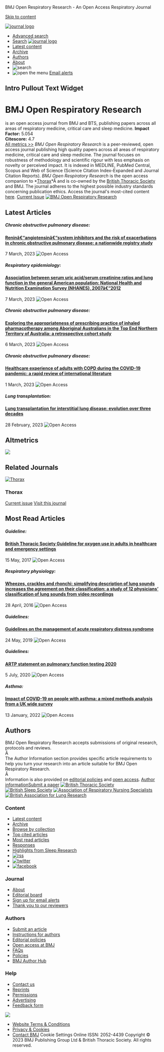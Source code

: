 
  
BMJ Open Respiratory Research - An Open Access Respiratory Journal
 
[Skip to content](#row-1)
 
[![journal logo](//resources.bmj.com/repository/journals-network-project/images/wordpress/logo-bmj-journals.png)](//journals.bmj.com/)
* [Advanced search](/search)
* [Search](#)
[![journal logo](//resources.bmj.com/repository/journals-network-project/images/journal-logos/logo-bmjopenrespres.png)](/)
* [Latest content](/content/current)
* [Archive](/content/by/year)
* [Authors](https://bmjopenrespres.bmj.com/pages/information-for-authors/)
* [About](https://bmjopenrespres.bmj.com/pages/about/)
* ![search](//resources.bmj.com/repository/journals-network-project/images/wordpress/icon-search.png)
* ![open the menu](//resources.bmj.com/repository/journals-network-project/images/wordpress/icon-hamburger-menu.png)
 [Email alerts](https://myaccount.bmj.com/myaccount/signup.html?regService=etoc-alerts&corpusCode=bmjresp&fwdUrl=https://bmjopenrespres.bmj.com/)
## Intro Pullout Text Widget
# BMJ Open Respiratory Research
is an open access journal from BMJ and BTS, publishing papers across all areas of respiratory medicine, critical care and sleep medicine.
**Impact Factor:** 5.054  
**Citescore:** 4.7  
[All metrics >>](https://bmjopenrespres.bmj.com/pages/about/)
*BMJ Open Respiratory Research* is a peer-reviewed, open access journal publishing high quality papers across all areas of respiratory medicine, critical care and sleep medicine. The journal focuses on robustness of methodology and scientific rigour with less emphasis on novelty or perceived impact. It is indexed in MEDLINE, PubMed Central, Scopus and Web of Science (Science Citation Index-Expanded and Journal Citation Reports).
*BMJ Open Respiratory Research* is the open access companion to *[Thorax](https://thorax.bmj.com)*Â and is co-owned by the [British Thoracic Society](https://www.brit-thoracic.org.uk/) and BMJ. The journal adheres to the highest possible industry standards concerning publication ethics.
Access the journal's most-cited content [here](https://bmjopenrespres.bmj.com/pages/top-cited-articles/).
 [Current Issue](/content/current) 
[![BMJ Open Respiratory Research](https://resources.bmj.com/repository/journals-network-project/images/journal-covers-static/bmjresp-default-cover.png)](/content/current "BMJ Open Respiratory Research")
## Latest Articles
 
##### Chronic obstructive pulmonary disease:
#### [Reninâ€“angiotensinâ€“system inhibitors and the risk of exacerbations in chronic obstructive pulmonary disease: a nationwide registry study](/content/10/1/e001428)
7 March, 2023
![Open Access](//resources.bmj.com/repository/journals-network-project/images/wordpress/icon-open-access.png) 
##### Respiratory epidemiology:
#### [Association between serum uric acid/serum creatinine ratios and lung function in the general American population: National Health and Nutrition Examination Survey (NHANES), 2007â€“2012](/content/10/1/e001513)
7 March, 2023
![Open Access](//resources.bmj.com/repository/journals-network-project/images/wordpress/icon-open-access.png) 
##### Chronic obstructive pulmonary disease:
#### [Exploring the appropriateness of prescribing practice of inhaled pharmacotherapy among Aboriginal Australians in the Top End Northern Territory of Australia: a retrospective cohort study](/content/10/1/e001508)
6 March, 2023
![Open Access](//resources.bmj.com/repository/journals-network-project/images/wordpress/icon-open-access.png) 
##### Chronic obstructive pulmonary disease:
#### [Healthcare experience of adults with COPD during the COVID-19 pandemic: a rapid review of international literature](/content/10/1/e001514)
1 March, 2023
![Open Access](//resources.bmj.com/repository/journals-network-project/images/wordpress/icon-open-access.png) 
##### Lung transplantation:
#### [Lung transplantation for interstitial lung disease: evolution over three decades](/content/10/1/e001387)
28 February, 2023
![Open Access](//resources.bmj.com/repository/journals-network-project/images/wordpress/icon-open-access.png) 
## Altmetrics
 ![](https://bmjopenrespres.bmj.com/pages/wp-content/plugins/jnp-skins/default/svg/ajax-loader.gif)
## Related Journals
[![Thorax](https://thorax.bmj.com/current-issue/cover-image-medium/cover.jpg "Visit this journal")](//thorax.bmj.com/)
### Thorax
[Current issue](//thorax.bmj.com/content/current/)
[Visit this journal](//thorax.bmj.com/)
 
## Most Read Articles
 
##### Guideline:
#### [British Thoracic Society Guideline for oxygen use in adults in healthcare and emergency settings](/content/4/1/e000170)
15 May, 2017
![Open Access](//resources.bmj.com/repository/journals-network-project/images/wordpress/icon-open-access.png) 
##### Respiratory physiology:
#### [Wheezes, crackles and rhonchi: simplifying description of lung sounds increases the agreement on their classification: a study of 12 physicians’ classification of lung sounds from video recordings](/content/3/1/e000136)
28 April, 2016
![Open Access](//resources.bmj.com/repository/journals-network-project/images/wordpress/icon-open-access.png) 
##### Guidelines:
#### [Guidelines on the management of acute respiratory distress syndrome](/content/6/1/e000420)
24 May, 2019
![Open Access](//resources.bmj.com/repository/journals-network-project/images/wordpress/icon-open-access.png) 
##### Guidelines:
#### [ARTP statement on pulmonary function testing 2020](/content/7/1/e000575)
5 July, 2020
![Open Access](//resources.bmj.com/repository/journals-network-project/images/wordpress/icon-open-access.png) 
##### Asthma:
#### [Impact of COVID-19 on people with asthma: a mixed methods analysis from a UK wide survey](/content/9/1/e001056)
13 January, 2022
![Open Access](//resources.bmj.com/repository/journals-network-project/images/wordpress/icon-open-access.png) 
## Authors
 
BMJ Open Respiratory Research accepts submissions of original research, protocols and reviews.  
Â   
The Author Information section provides specific article requirements to help you turn your research into an article suitable for BMJ Open Respiratory Research.  
Â   
Information is also provided on [editorial policies](http://bmjopenrespres.bmj.com/pages/authors/#editorial_policy) and [open access](http://bmjopenrespres.bmj.com/pages/authors/#article_publishing_charges).
[Author information](/pages/information-for-authors/)[Submit a paper](https://mc.manuscriptcentral.com/bmjresp)
[![British Thoracic Society](https://resources.bmj.com/repository/journals-network-project/images/society-logos/society-logo-bts.png)](https://www.brit-thoracic.org.uk/ "BTS")
[![British Sleep Society](https://bmjopenrespres.bmj.com/pages/wp-content/uploads/sites/9/2018/06/BSS_logo-only-e1528974182457.jpg)](https://www.sleepsociety.org.uk/ "BSS Logo")
[![Association of Respiratory Nursing Specialists](https://bmjopenrespres.bmj.com/pages/wp-content/uploads/sites/9/2019/11/image-1-1.png)](https://arns.co.uk/ "ARNS Logo")
[![British Association for Lung Research](https://bmjopenrespres.bmj.com/pages/wp-content/uploads/sites/9/2020/05/BALR_final-scaled-e1590770088581.jpg)](https://www.balr.co.uk/ "BALR logo")
### Content
* [Latest content](/content/current)
* [Archive](/content/by/year)
* [Browse by collection](https://bmjopenrespres.bmj.com/pages/browse-by-topic/)
* [Top cited articles](https://bmjopenrespres.bmj.com/pages/top-cited-articles/)
* [Most read articles](https://bmjopenrespres.bmj.com/pages/most-read-articles/)
* [Responses](/eletters)
* [Highlights from Sleep Research](https://bmjopenrespres.bmj.com/pages/sleep-highlights/)
* [![rss](//resources.bmj.com/repository/journals-network-project/images/wordpress/icon-footer-rss.png)](https://bmjopenrespres.bmj.com/pages/rss-feeds)
* [![twitter](//resources.bmj.com/repository/journals-network-project/images/wordpress/icon-footer-twitter.png)](https://twitter.com/BMJOpen_Resp)
* [![facebook](//resources.bmj.com/repository/journals-network-project/images/wordpress/icon-footer-facebook.png)](https://facebook.com/bmjopen.respiratory/)
### Journal
* [About](https://bmjopenrespres.bmj.com/pages/about/)
* [Editorial board](https://bmjopenrespres.bmj.com/pages/editorial-board/)
* [Sign up for email alerts](https://myaccount.bmj.com/myaccount/signup.html?regService=etoc-alerts&corpusCode=bmjresp&fwdUrl=https://bmjopenrespres.bmj.com/)
* [Thank you to our reviewers](https://bmjopenrespres.bmj.com/pages/thank-you-to-our-reviewers/)
 
### Authors
* [Submit an article](http://mc.manuscriptcentral.com/bmjresp)
* [Instructions for authors](https://bmjopenrespres.bmj.com/pages/information-for-authors/)
* [Editorial policies](http://authors.bmj.com/policies/)
* [Open access at BMJ](http://openaccess.bmj.com/)
* [FAQs](https://bmjopenrespres.bmj.com/pages/faqs/)
* [Policies](https://bmjopenrespres.bmj.com/pages/policies/)
* [BMJ Author Hub](http://authors.bmj.com/)
### Help
* [Contact us](https://bmjopenrespres.bmj.com/pages/contact-us/)
* [Reprints](http://journals.bmj.com/cgi/reprintform)
* [Permissions](http://www.bmj.com/company/products-services/rights-and-licensing/permissions)
* [Advertising](http://www.bmj.com/company/for-advertisers-and-sponsor/)
* [Feedback form](http://myaccount.bmj.com/myaccount/customerservice/salesforce-form.html)
 
[![](//resources.bmj.com/repository/journals-network-project/images/wordpress/logo-bmj-footer.png)](http://www.bmj.com/company)
* [Website Terms & Conditions](http://www.bmj.com/company/legal-information/)
* [Privacy & Cookies](http://www.bmj.com/company/your-privacy/)
* [Contact BMJ](http://www.bmj.com/company/contact-us/)
 Cookie Settings
Online ISSN: 2052-4439
Copyright © 2023 BMJ Publishing Group Ltd & British Thoracic Society. All rights reserved.
